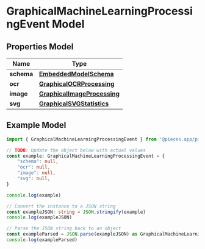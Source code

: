 
# GraphicalMachineLearningProcessingEvent Model


## Properties Model

Name | Type
------------ | -------------
**schema** | [**EmbeddedModelSchema**](EmbeddedModelSchema)
**ocr** | [**GraphicalOCRProcessing**](GraphicalOCRProcessing)
**image** | [**GraphicalImageProcessing**](GraphicalImageProcessing)
**svg** | [**GraphicalSVGStatistics**](GraphicalSVGStatistics)

## Example Model

```typescript
import { GraphicalMachineLearningProcessingEvent } from '@pieces.app/pieces-os-client'

// TODO: Update the object below with actual values
const example: GraphicalMachineLearningProcessingEvent = {
    "schema": null,
    "ocr": null,
    "image": null,
    "svg": null,
}

console.log(example)

// Convert the instance to a JSON string
const exampleJSON: string = JSON.stringify(example)
console.log(exampleJSON)

// Parse the JSON string back to an object
const exampleParsed = JSON.parse(exampleJSON) as GraphicalMachineLearningProcessingEvent
console.log(exampleParsed)
```


